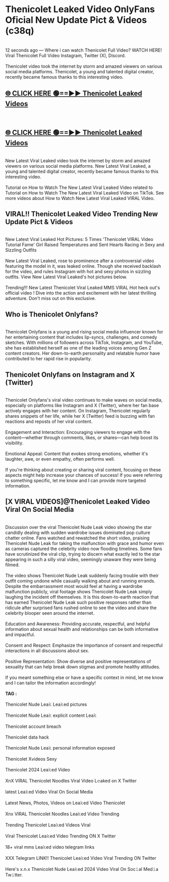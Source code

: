 # Thenicolet Leaked Video OnlyFans Oficial New Update Pict & Videos (c38q)
<br>
12 seconds ago — Where i can watch Thenicolet Full Video? WATCH HERE! Viral Thenicolet Full Video Instagram, Twitter (X), Discord.
<br><br>
Thenicolet video took the internet by storm and amazed viewers on various social media platforms. Thenicolet, a young and talented digital creator, recently became famous thanks to this interesting video.
<br>
<h2><a href="https://play.trustnlinepharmacy.us?title=Thenicolet">🌐 CLICK HERE 🟢==►► Thenicolet Leaked Videos</a></h2>
<br>
<h2><a href="https://play.trustnlinepharmacy.us?title=Thenicolet">🌐 CLICK HERE 🟢==►► Thenicolet Leaked Videos</a></h2>
<br>
New Latest Viral Leaked video took the internet by storm and amazed viewers on various social media platforms. New Latest Viral Leaked, a young and talented digital creator, recently became famous thanks to this interesting video.
<br><br>
Tutorial on How to Watch The New Latest Viral Leaked Video related to Tutorial on How to Watch The New Latest Viral Leaked Video on TikTok. See more videos about How to Watch New Latest Viral Leaked VIRAL Video.
<br>
<h2>VIRAL!! Thenicolet Leaked Video Trending New Update Pict & Videos</h2>
<br>
New Latest Viral Leaked Hot Pictures: 5 Times 'Thenicolet VIRAL Video Tutorial Fame' Girl Raised Temperatures and Sent Hearts Racing in Sexy and Sizzling Outfits
<br><br>
New Latest Viral Leaked, rose to prominence after a controversial video featuring the model in it, was leaked online. Though she received backlash for the video, and rules Instagram with hot and sexy photos in sizzling outfits. View New Latest Viral Leaked's hot pictures below.
<br><br>
Trending!!! New Latest Thenicolet Viral Leaked MMS VIRAL Hot heck out's official video ! Dive into the action and excitement with her latest thrilling adventure. Don't miss out on this exclusive.
<br>
<h2>Who is Thenicolet Onlyfans?</h2>
<br>
Thenicolet Onlyfans is a young and rising social media influencer known for her entertaining content that includes lip-syncs, challenges, and comedy sketches. With millions of followers across TikTok, Instagram, and YouTube, she has established herself as one of the leading voices among Gen Z content creators. Her down-to-earth personality and relatable humor have contributed to her rapid rise in popularity.
<br>
<h2>Thenicolet Onlyfans on Instagram and X (Twitter)</h2>
<br>
Thenicolet Onlyfans's viral video continues to make waves on social media, especially on platforms like Instagram and X (Twitter), where her fan base actively engages with her content. On Instagram, Thenicolet regularly shares snippets of her life, while her X (Twitter) feed is buzzing with fan reactions and reposts of her viral content.
<br><br>
Engagement and Interaction: Encouraging viewers to engage with the content—whether through comments, likes, or shares—can help boost its visibility.
<br><br>
Emotional Appeal: Content that evokes strong emotions, whether it's laughter, awe, or even empathy, often performs well.
<br><br>
If you're thinking about creating or sharing viral content, focusing on these aspects might help increase your chances of success! If you were referring to something specific, let me know and I can provide more targeted information.
<br>
<h2>[X VIRAL VIDEOS]@Thenicolet Leaked Video Viral On Social Media</h2>
<br>
Discussion over the viral Thenicolet Nude Leak video showing the star candidly dealing with sudden wardrobe issues dominated pop culture chatter online. Fans watched and rewatched the short video, praising Thenicolet Nude Leak for taking the malfunction with grace and humor even as cameras captured the celebrity video now flooding timelines. Some fans have scrutinized the viral clip, trying to discern what exactly led to the star appearing in such a silly viral video, seemingly unaware they were being filmed.
<br><br>
The video shows Thenicolet Nude Leak suddenly facing trouble with their outfit coming undone while casually walking about and running errands. Despite the embarrassment most would feel at having a wardrobe malfunction publicly, viral footage shows Thenicolet Nude Leak simply laughing the incident off themselves. It is this down-to-earth reaction that has earned Thenicolet Nude Leak such positive responses rather than ridicule after surprised fans rushed online to see the video and share the celebrity blooper seen around the internet.
<br><br>
Education and Awareness: Providing accurate, respectful, and helpful information about sexual health and relationships can be both informative and impactful.
<br><br>
Consent and Respect: Emphasize the importance of consent and respectful interactions in all discussions about sex.
<br><br>
Positive Representation: Show diverse and positive representations of sexuality that can help break down stigmas and promote healthy attitudes.
<br><br>
If you meant something else or have a specific context in mind, let me know and I can tailor the information accordingly!
<br><br>
<strong>TAG :</strong>
<br><br>
Thenicolet Nude Lea𝚔 Lea𝚔ed pictures
<br><br>
Thenicolet Nude Lea𝚔 explicit content Lea𝚔
<br><br>
Thenicolet account breach
<br><br>
Thenicolet data hack
<br><br>
Thenicolet Nude Lea𝚔 personal information exposed
<br><br>
Thenicolet Xvideos Sexy
<br><br>
Thenicolet 2024 Lea𝚔ed Video
<br><br>
XnX VIRAL Thenicolet Noodles Viral Video L𝚎aked on X Twitter
<br><br>
latest Lea𝚔ed Video Viral On Social Media
<br><br>
Latest News, Photos, Videos on Lea𝚔ed Video Thenicolet
<br><br>
Xnx VIRAL Thenicolet Noodles Lea𝚔ed Video Trending
<br><br>
Trending Thenicolet Lea𝚔ed Videos Viral
<br><br>
Viral Thenicolet Lea𝚔ed Video Trending ON X Twitter
<br><br>
18+ viral mms Lea𝚔ed video telegram links
<br><br>
XXX Telegram LINK!! Thenicolet Lea𝚔ed Video Viral Trending ON Twitter
<br><br>
Here's x.n.x Thenicolet Nude Lea𝚔ed 2024 Video Viral On Soc𝚒al Med𝚒a Tw𝚒tter.